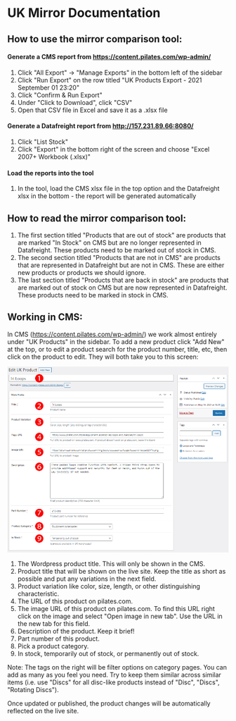 # UK Mirror Documentation

## How to use the mirror comparison tool:

#### Generate a CMS report from https://content.pilates.com/wp-admin/
1. Click "All Export" -> "Manage Exports" in the bottom left of the sidebar
2. Click "Run Export" on the row titled "UK Products Export - 2021 September 01 23:20"
3. Click "Confirm & Run Export" 
4. Under "Click to Download", click "CSV"
5. Open that CSV file in Excel and save it as a .xlsx file

#### Generate a Datafreight report from http://157.231.89.66:8080/
1. Click "List Stock"
2. Click "Export" in the bottom right of the screen and choose "Excel 2007+ Workbook (.xlsx)"

#### Load the reports into the tool
1. In the tool, load the CMS xlsx file in the top option and the Datafreight xlsx in the bottom - the report will be generated automatically

## How to read the mirror comparison tool:

1. The first section titled "Products that are out of stock" are products that are marked "In Stock" on CMS but are no longer represented in Datafreight. These products need to be marked out of stock in CMS.
2. The second section titled "Products that are not in CMS" are products that are represented in Datafreight but are not in CMS. These are either new products or products we should ignore.
3. The last section titled "Products that are back in stock" are products that are marked out of stock on CMS but are now represented in Datafreight. These products need to be marked in stock in CMS.

## Working in CMS:

In CMS (https://content.pilates.com/wp-admin/) we work almost entirely under "UK Products" in the sidebar. To add a new product click "Add New" at the top, or to edit a product search for the product number, title, etc, then click on the product to edit. They will both take you to this screen:

![image info](./CMS_numbers.jpg)

1. The Wordpress product title. This will only be shown in the CMS.
2. Product title that will be shown on the live site. Keep the title as short as possible and put any variations in the next field.
3. Product variation like color, size, length, or other distinguishing characteristic.
4. The URL of this product on pilates.com.
5. The image URL of this product on pilates.com. To find this URL right click on the image and select "Open image in new tab". Use the URL in the new tab for this field.
6. Description of the product. Keep it brief!
7. Part number of this product.
8. Pick a product category.
9. In stock, temporarily out of stock, or permanently out of stock.

Note: The tags on the right will be filter options on category pages. You can add as many as you feel you need. Try to keep them similar across similar items (i.e. use "Discs" for all disc-like products instead of "Disc", "Discs", "Rotating Discs").

Once updated or published, the product changes will be automatically reflected on the live site.

